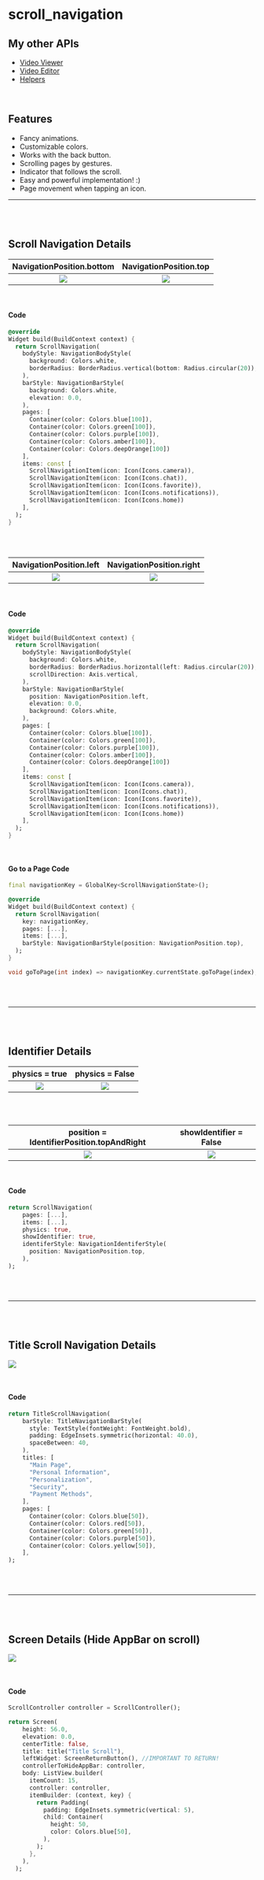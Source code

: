 # scroll_navigation

## My other APIs

- [Video Viewer](https://pub.dev/packages/video_viewer)
- [Video Editor](https://pub.dev/packages/video_editor)
- [Helpers](https://pub.dev/packages/helpers)

<br>

## Features

- Fancy animations.
- Customizable colors.
- Works with the back button.
- Scrolling pages by gestures.
- Indicator that follows the scroll.
- Easy and powerful implementation! :)
- Page movement when tapping an icon.

---

<br><br>

## Scroll Navigation Details

|                NavigationPosition.bottom                |                NavigationPosition.top                |
| :-----------------------------------------------------: | :--------------------------------------------------: |
| ![](assets/readme/scroll_navigation/BottomPosition.gif) | ![](assets/readme/scroll_navigation/TopPosition.gif) |

<br>

#### Code

```dart
@override
Widget build(BuildContext context) {
  return ScrollNavigation(
    bodyStyle: NavigationBodyStyle(
      background: Colors.white,
      borderRadius: BorderRadius.vertical(bottom: Radius.circular(20)),
    ),
    barStyle: NavigationBarStyle(
      background: Colors.white,
      elevation: 0.0,
    ),
    pages: [
      Container(color: Colors.blue[100]),
      Container(color: Colors.green[100]),
      Container(color: Colors.purple[100]),
      Container(color: Colors.amber[100]),
      Container(color: Colors.deepOrange[100])
    ],
    items: const [
      ScrollNavigationItem(icon: Icon(Icons.camera)),
      ScrollNavigationItem(icon: Icon(Icons.chat)),
      ScrollNavigationItem(icon: Icon(Icons.favorite)),
      ScrollNavigationItem(icon: Icon(Icons.notifications)),
      ScrollNavigationItem(icon: Icon(Icons.home))
    ],
  );
}

```

<br>
<br>

|                NavigationPosition.left                |                NavigationPosition.right                |
| :---------------------------------------------------: | :----------------------------------------------------: |
| ![](assets/readme/scroll_navigation/LeftPosition.gif) | ![](assets/readme/scroll_navigation/RightPosition.gif) |

<br>

#### Code

```dart
@override
Widget build(BuildContext context) {
  return ScrollNavigation(
    bodyStyle: NavigationBodyStyle(
      background: Colors.white,
      borderRadius: BorderRadius.horizontal(left: Radius.circular(20)),
      scrollDirection: Axis.vertical,
    ),
    barStyle: NavigationBarStyle(
      position: NavigationPosition.left,
      elevation: 0.0,
      background: Colors.white,
    ),
    pages: [
      Container(color: Colors.blue[100]),
      Container(color: Colors.green[100]),
      Container(color: Colors.purple[100]),
      Container(color: Colors.amber[100]),
      Container(color: Colors.deepOrange[100])
    ],
    items: const [
      ScrollNavigationItem(icon: Icon(Icons.camera)),
      ScrollNavigationItem(icon: Icon(Icons.chat)),
      ScrollNavigationItem(icon: Icon(Icons.favorite)),
      ScrollNavigationItem(icon: Icon(Icons.notifications)),
      ScrollNavigationItem(icon: Icon(Icons.home))
    ],
  );
}

```

<br>

#### Go to a Page Code

```dart
final navigationKey = GlobalKey<ScrollNavigationState>();

@override
Widget build(BuildContext context) {
  return ScrollNavigation(
    key: navigationKey,
    pages: [...],
    items: [...],
    barStyle: NavigationBarStyle(position: NavigationPosition.top),
  );
}

void goToPage(int index) => navigationKey.currentState.goToPage(index);

```

<br><br>

---

<br><br>

## Identifier Details

|                       physics = true                       |                       physics = False                       |
| :--------------------------------------------------------: | :---------------------------------------------------------: |
| ![](assets/readme/scroll_navigation/scrollPhysicsTrue.gif) | ![](assets/readme/scroll_navigation/scrollPhysicsFalse.gif) |

<br><br>

|        position = IdentifierPosition.topAndRight         |                    showIdentifier = False                    |
| :------------------------------------------------------: | :----------------------------------------------------------: |
| ![](assets/readme/scroll_navigation/identifierOnTop.gif) | ![](assets/readme/scroll_navigation/showIdentifierFalse.gif) |

<br>

#### Code

```dart
return ScrollNavigation(
    pages: [...],
    items: [...],
    physics: true,
    showIdentifier: true,
    identiferStyle: NavigationIdentiferStyle(
      position: NavigationPosition.top,
    ),
);
```

<br><br>

---

<br><br>

## Title Scroll Navigation Details

![](assets/readme/title_navigation/titleScrollNavigation.gif)

<br>

#### Code

```dart
return TitleScrollNavigation(
    barStyle: TitleNavigationBarStyle(
      style: TextStyle(fontWeight: FontWeight.bold),
      padding: EdgeInsets.symmetric(horizontal: 40.0),
      spaceBetween: 40,
    ),
    titles: [
      "Main Page",
      "Personal Information",
      "Personalization",
      "Security",
      "Payment Methods",
    ],
    pages: [
      Container(color: Colors.blue[50]),
      Container(color: Colors.red[50]),
      Container(color: Colors.green[50]),
      Container(color: Colors.purple[50]),
      Container(color: Colors.yellow[50]),
    ],
);
```

<br><br>

---

<br><br>

## Screen Details (Hide AppBar on scroll)

![](assets/readme/screen/hideAppBarOnScroll.gif)

<br>

#### Code

```dart
ScrollController controller = ScrollController();

return Screen(
    height: 56.0,
    elevation: 0.0,
    centerTitle: false,
    title: title("Title Scroll"),
    leftWidget: ScreenReturnButton(), //IMPORTANT TO RETURN!
    controllerToHideAppBar: controller,
    body: ListView.builder(
      itemCount: 15,
      controller: controller,
      itemBuilder: (context, key) {
        return Padding(
          padding: EdgeInsets.symmetric(vertical: 5),
          child: Container(
            height: 50,
            color: Colors.blue[50],
          ),
        );
      },
    ),
  );
```

